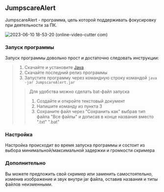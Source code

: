 ## JumpscareAlert

JumpscareAlert - программа, цель которой поддерживать фокусировку при деятельности за ПК.

![2023-06-10 18-53-20 (online-video-cutter com)](https://github.com/Statuxia/JumpscareAlert/assets/60938251/8425f340-b9f2-4768-b4d9-ce119b3275af)

### Запуск программы

Запуск программы довольно прост и достаточно следовать инструкции:
> 1. Скачайте и установите [Java](https://www.java.com/download)
> 2. Скачайте последний релиз программы
> 3. Запустите программу через командную строку командой `java -jar JumpscareAlert.jar`
>> Для удобства можно сделать bat-файл запуска
>> 1. Создайте и откройте текстовый документ
>> 2. Напишите команду из пункта 3
>> 3. Сохраните файл через "Сохранить как" выбрав тип файла "Все файлы"
      и дописав в конце названия вместо ".txt" ".bat"

### Настройка

Настройка происходит во время запуска программы
и состоит из выбора минимальной/максимальной задержки
и громкости скримера

### Дополнительно

Вы можете предложить свой скример или заменить самостоятельно, 
изменив изображение и звук внутри jar файла,
оставив названия и типы файлов неизменными.
